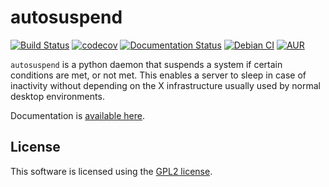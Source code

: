 # autosuspend

[![Build Status](https://travis-ci.org/languitar/autosuspend.svg?branch=master)](https://travis-ci.org/languitar/autosuspend) [![codecov](https://codecov.io/gh/languitar/autosuspend/branch/master/graph/badge.svg)](https://codecov.io/gh/languitar/autosuspend) [![Documentation Status](https://readthedocs.org/projects/autosuspend/badge/?version=latest)](http://autosuspend.readthedocs.io/en/latest/?badge=latest) [![Debian CI](https://badges.debian.net/badges/debian/testing/autosuspend/version.svg)](https://buildd.debian.org/autosuspend) [![AUR](https://img.shields.io/aur/version/autosuspend.svg)](https://aur.archlinux.org/packages/autosuspend/)

`autosuspend` is a python daemon that suspends a system if certain conditions are met, or not met. This enables a server to sleep in case of inactivity without depending on the X infrastructure usually used by normal desktop environments.

Documentation is [available here](https://autosuspend.readthedocs.io).

## License

This software is licensed using the [GPL2 license](https://www.gnu.org/licenses/old-licenses/gpl-2.0.en.html).
